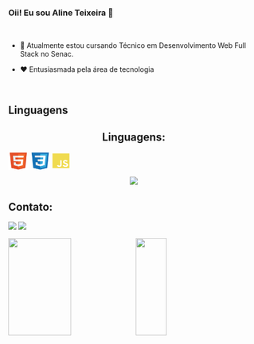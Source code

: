 ### Oii! Eu sou Aline Teixeira 👋
<br>

- 🌱 Atualmente estou cursando Técnico em Desenvolvimento Web Full Stack no Senac.

- ❤️ Entusiasmada pela área de tecnologia

  <br>



## Linguagens

<h2 align="center">
Linguagens:
</h2>


<div style="display: inline_block">
 <img align="center" alt="Aline-HTML" height="35" width="40" src="https://raw.githubusercontent.com/devicons/devicon/master/icons/html5/html5-original.svg">
 <img align="center" alt="Aline-CSS" height="35" width="40" src="https://raw.githubusercontent.com/devicons/devicon/master/icons/css3/css3-original.svg">
 <img align="center" alt="Aline-Js" height="30" width="35" src="https://raw.githubusercontent.com/devicons/devicon/master/icons/javascript/javascript-plain.svg"> 
</div>


 <p align="center">
    
  <a href="https://skillicons.dev">
    <img src="https://skillicons.dev/icons?i=html,css,js" />
  </a>
</p>



## Contato:

<div> 

<a href = "mailto:alinemachadoteixeira@gmail.com
"> <img src="https://img.shields.io/badge/-Gmail-%23333?style=for-the-badge&logo=gmail&logoColor=white" target="_blank"></a>
<a href="https://www.linkedin.com/in/alinemachadoteixeira/" target="_blank"><img src="https://img.shields.io/badge/-LinkedIn-%230077B5?style=for-the-badge&logo=linkedin&logoColor=white"  target="_blank"></a> 

<div>
  <img width="50%" height="195px" src="https://awesome-github-stats.azurewebsites.net/user-stats/AlineMachadoTeixeira?cardType=level&theme=github-dark&preferLogin=false&Border=4D89D5&Background=0D1117&Ring=4D89D5&Title=4D89D5)]https://git.io/awesome-stats-card" />   
  <img width="35%" height="195px" src="https://github-readme-stats.vercel.app/api/top-langs/?username=AlineMachadoTeixeira&layout=compact&hide_border=false&border_color=4b89d5&title_color=4b89d5&text_color=FFFFFF&bg_color=0d1117" />
</div>






